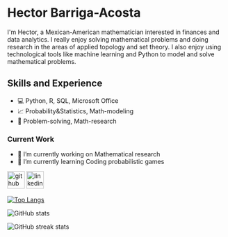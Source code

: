 # Hector Barriga-Acosta
I'm Hector, a Mexican-American mathematician interested in finances and data analytics. I really enjoy solving mathematical problems and doing research in the areas of applied topology and set theory. I also enjoy using technological tools like machine learning and Python to model and solve mathematical problems.

## Skills and Experience

* 💻 Python, R, SQL, Microsoft Office
* 📈 Probability&Statistics, Math-modeling
* 📐 Problem-solving, Math-research

### Current Work
- 🔭 I’m currently working on Mathematical research 
- 🌱 I’m currently learning Coding probabilistic games 


[<img src='https://cdn.jsdelivr.net/npm/simple-icons@3.0.1/icons/github.svg' alt='github' height='40'>](https://github.com/hector-barriga)  [<img src='https://cdn.jsdelivr.net/npm/simple-icons@3.0.1/icons/linkedin.svg' alt='linkedin' height='40'>](https://www.linkedin.com/in/hector-barriga-acosta/)  

[![Top Langs](https://github-readme-stats.vercel.app/api/top-langs/?username=hector-barriga)](https://github.com/anuraghazra/github-readme-stats)

![GitHub stats](https://github-readme-stats.vercel.app/api?username=hector-barriga&show_icons=true)  

![GitHub streak stats](https://streak-stats.demolab.com/?user=hector-barriga)  

